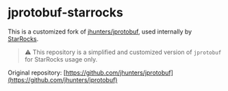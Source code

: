 # jprotobuf-starrocks

This is a customized fork of [jhunters/jprotobuf](https://github.com/jhunters/jprotobuf), used internally by [StarRocks](https://github.com/StarRocks/starrocks).

> ⚠️ This repository is a simplified and customized version of `jprotobuf` for StarRocks usage only.

Original repository: [https://github.com/jhunters/jprotobuf](https://github.com/jhunters/jprotobuf)